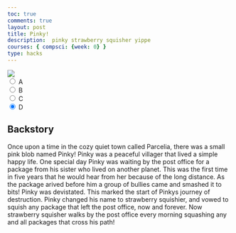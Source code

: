 ```yaml
---
toc: true
comments: true
layout: post
title: Pinky!
description:  pinky strawberry squisher yippe
courses: { compsci: {week: 0} }
type: hacks
---
```


<body>
    <div>
        <canvas id="spriteContainer"> <!-- Within the base div is a canvas. An HTML canvas is used only for graphics. It allows the user to access some basic functions related to the image created on the canvas (including animation) -->
            <img id="pinky" src="{{site.baseurl}}/images/pinky.png"> 
        </canvas>
        <div id="controls"> <!--basic radio buttons which can be used to check whether each individual animation works -->
            <input type="radio" name="animation" id="A" checked>
            <label for="A">A</label><br>
            <input type="radio" name="animation" id="B" checked>
            <label for="B">B</label><br>
            <input type="radio" name="animation" id="C" checked>
            <label for="C">C</label><br>
            <input type="radio" name="animation" id="D" checked>
            <label for="D">D</label><br>
        </div>
    </div>
</body>

<script>
    // start on page load
    window.addEventListener('load', function () {
        const canvas = document.getElementById('spriteContainer');
        const ctx = canvas.getContext('2d');
        const SPRITE_WIDTH = 70;  // matches sprite pixel width
        const SPRITE_HEIGHT = 70; // matches sprite pixel height
        const SCALE_FACTOR = 2;  // control size of sprite on canvas
        const DESIRED_FRAME_RATE = 15; // 3 frames per second
        const FRAME_INTERVAL = 1000 / DESIRED_FRAME_RATE;
        const animationData = {
<<<<<<< HEAD
            A: {
            frameLimit: 3,
            width: 71,
            height: 72
        },
            B: {
            frameLimit: 8,
            width: 79.5,
            height: 72
        },
            C: {
            frameLimit: 5,
            width: 76,
            height: 73
        },
            D: {
            frameLimit: 3,
            width: 76,
            height: 72
        }
};

=======
            'A': {
                frameLimit: 3,
                x: 0, // X position for 'idle' animation
                y: 0, // Y position for 'idle' animation
            },
            'B': {
                frameLimit: 8,
                x: 0, // X position for 'barking' animation
                y: 0, // Y position for 'barking' animation
            },
            'C': {
                frameLimit: 5,
                x: -15, // X position for 'walking' animation
                y: -4, // Y position for 'walking' animation
            },
            'D': {
                frameLimit: 3,
                x: 0, // X position for 'walking' animation
                y: 0 // Y position for 'walking' animation
            }
        };
>>>>>>> b14985b014582c5b9d06d95fa8a4f61ad0004a9e
        // number of frames per row, this code assumes each row is different
        // const FRAME_RATE = 15;  // not used
        canvas.width = SPRITE_WIDTH * SCALE_FACTOR;
        canvas.height = SPRITE_HEIGHT * SCALE_FACTOR;
        class Pinky {
            constructor() {
                this.image = document.getElementById("pinky");
                this.spriteWidth = SPRITE_WIDTH;
                this.spriteHeight = SPRITE_HEIGHT;
                this.width = this.spriteWidth;
                this.height = this.spriteHeight;
                this.x = 0;
                this.y = 0;
                this.scale = SCALE_FACTOR;
                this.minFrame = 0;
                this.frameY = 0;
                this.frameX = 0;
                this.maxFrame = 0;
            }
            setFrameLimit(limit) {
                this.maxFrame = limit;
            }
            setPosition(x, y) {
                this.x = x;
                this.y = y;
            }

            setSize(width, height){
                this.spriteWidth = width;
                this.spriteHeight = height;
            }
            // draw object
            draw(context) {
                context.drawImage(
                    this.image,
                    this.frameX * this.spriteWidth,
                    this.frameY * this.spriteHeight,
                    this.spriteWidth,
                    this.spriteHeight,
                    this.x,
                    this.y,
                    this.width * this.scale,
                    this.height * this.scale
                );
            }
            // update frameX of object
            update() {
                if (this.frameX < this.maxFrame) {
                    this.frameX++;
                } else {
                    this.frameX = 0;
                }
            }
        }
        // object
        const pinky = new Pinky();
        // update frameY of object, action from idle, bark, walk, and other radio controls
        const controls = document.getElementById('controls');
        controls.addEventListener('click', function (event) {
            if (event.target.tagName === 'INPUT') {
                const selectedAnimation = event.target.id;
                const animationInfo = animationData[selectedAnimation];
                if (animationInfo) {
                    pinky.setFrameLimit(animationInfo.frameLimit);
                    pinky.setSize(animationInfo.width, animationInfo.height);
                }
                switch (selectedAnimation) {
                    case 'A':
                        pinky.frameY = 0;
                        break;
                    case 'B':
                        pinky.frameY = 1;
                        break;
                    case 'C':
                        pinky.frameY = 2;
                        break;
                    case 'D':
                        pinky.frameY = 3;
                        break;
                }
            }
        });
        let lastTimestamp = 0;
        // Animation recursive control function
        function animate(timestamp) {
            const deltaTime = timestamp - lastTimestamp;
            if (deltaTime >= FRAME_INTERVAL) {
                // Clears the canvas to remove the previous frame.
                ctx.clearRect(0, 0, canvas.width, canvas.height);
                // Draws the current frame of the sprite.
                pinky.draw(ctx);
                // Updates the `frameX` property to prepare for the next frame in the sprite sheet.
                pinky.update();
                // Uses `requestAnimationFrame` to synchronize the animation loop with the display's refresh rate,
                // ensuring smooth visuals.
                lastTimestamp = timestamp;
            }
            requestAnimationFrame(animate);
        }
        // run 1st animate
        animate();
    });

</script>






## Backstory

Once upon a time in the cozy quiet town called Parcelia, there was a small pink blob named Pinky!  Pinky was a peaceful villager that lived a simple happy life.  One special day Pinky was waiting by the post office for a package from his sister who lived on another planet.  This was the first time in five years that he would hear from her because of the long distance.  As the package arived before him a group of bullies came and smashed it to bits!  Pinky was devistated.  This marked the start of Pinkys journey of destruction.  Pinky changed his name to strawberry squishier, and vowed to squish any package that left the post office, now and forever. Now strawberry squisher walks by the post office every morning squashing any and all packages that cross his path!